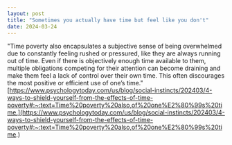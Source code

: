 ```yaml
---
layout: post
title: "Sometimes you actually have time but feel like you don't"
date: 2024-03-24
---
```


"Time poverty also encapsulates a subjective sense of being overwhelmed due to constantly feeling rushed or pressured, like they are always running out of time. Even if there is objectively enough time available to them, multiple obligations competing for their attention can become draining and make them feel a lack of control over their own time. This often discourages the most positive or efficient use of one’s time." [https://www.psychologytoday.com/us/blog/social-instincts/202403/4-ways-to-shield-yourself-from-the-effects-of-time-poverty#:~:text=Time%20poverty%20also,of%20one%E2%80%99s%20time.](https://www.psychologytoday.com/us/blog/social-instincts/202403/4-ways-to-shield-yourself-from-the-effects-of-time-poverty#:~:text=Time%20poverty%20also,of%20one%E2%80%99s%20time.)
